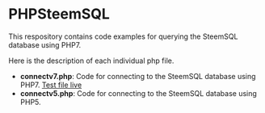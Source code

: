 # PHPSteemSQL

This respository contains code examples for querying the SteemSQL database using PHP7.

Here is the description of each individual php file.

- **connectv7.php**: Code for connecting to the SteemSQL database using PHP7. [Test file live](http://magicmonktutorials.com/PHPSteemSQL/connectv7.php)
- **connectv5.php**: Code for connecting to the SteemSQL database using PHP5.
